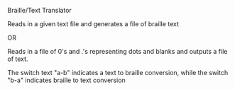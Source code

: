 Braille/Text Translator

Reads in a given text file and generates a file of braille text

OR

Reads in a file of 0's and .'s representing dots and blanks and outputs a file
of text.

The switch text "a-b" indicates a text to braille conversion, while the switch "b-a" indicates braille to text conversion
